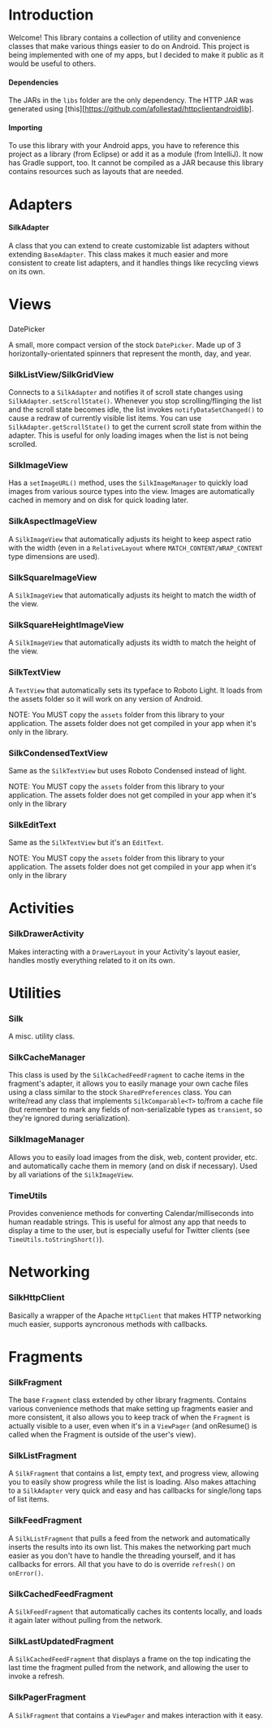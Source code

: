 Introduction
=============
Welcome! This library contains a collection of utility and convenience classes that make various things easier to do on Android.
This project is being implemented with one of my apps, but I decided to make it public as it would be useful to others.

#### Dependencies

The JARs in the `libs` folder are the only dependency. The HTTP JAR was generated using [this][https://github.com/afollestad/httpclientandroidlib].

#### Importing

To use this library with your Android apps, you have to reference this project as a library (from Eclipse) or add it as a module (from IntelliJ). It now has Gradle support, too. It cannot be compiled as a JAR because this library contains resources such as layouts that are needed.

Adapters
=============

#### SilkAdapter

A class that you can extend to create customizable list adapters without extending `BaseAdapter`. This class makes it
much easier and more consistent to create list adapters, and it handles things like recycling views on its own.

Views
=============

### 
DatePicker

A small, more compact version of the stock `DatePicker`. Made up of 3 horizontally-orientated spinners that represent the month,
day, and year.

### SilkListView/SilkGridView

Connects to a `SilkAdapter` and notifies it of scroll state changes using `SilkAdapter.setScrollState()`.
Whenever you stop scrolling/flinging the list and the scroll state becomes idle, the list invokes `notifyDataSetChanged()` to cause a redraw of currently visible list items.
You can use `SilkAdapter.getScrollState()` to get the current scroll state from within the adapter. This is useful for
only loading images when the list is not being scrolled.

### SilkImageView

Has a `setImageURL()` method, uses the `SilkImageManager` to quickly load images from various source types into the view. Images are automatically cached in memory and on disk for quick loading later.

### SilkAspectImageView

A `SilkImageView` that automatically adjusts its height to keep aspect ratio with the width (even in a `RelativeLayout` where `MATCH_CONTENT/WRAP_CONTENT` type dimensions are used).

### SilkSquareImageView

A `SilkImageView` that automatically adjusts its height to match the width of the view.

### SilkSquareHeightImageView

A `SilkImageView` that automatically adjusts its width to match the height of the view.

### SilkTextView

A `TextView` that automatically sets its typeface to Roboto Light. It loads
from the assets folder so it will work on any version of Android.

NOTE: You MUST copy the `assets` folder from this library to your application. The assets folder does not get compiled
in your app when it's only in the library.

### SilkCondensedTextView

Same as the `SilkTextView` but uses Roboto Condensed instead of light.

NOTE: You MUST copy the `assets` folder from this library to your application. The assets folder does not get compiled
in your app when it's only in the library

### SilkEditText

Same as the `SilkTextView` but it's an `EditText`.

NOTE: You MUST copy the `assets` folder from this library to your application. The assets folder does not get compiled
in your app when it's only in the library

Activities
=============

### SilkDrawerActivity

Makes interacting with a `DrawerLayout` in your Activity's layout easier, handles mostly everything related to it on
its own.

Utilities
=============

### Silk

A misc. utility class.

### SilkCacheManager

This class is used by the `SilkCachedFeedFragment` to cache items in the fragment's adapter, it allows you to easily manage your own
cache files using a class similar to the stock `SharedPreferences` class. You can write/read any class that implements `SilkComparable<T>` to/from a cache file (but remember to mark any fields of non-serializable types as `transient`, so they're ignored during serialization).

### SilkImageManager

Allows you to easily load images from the disk, web, content provider, etc. and automatically cache them in memory (and on disk if necessary). Used by all variations of the `SilkImageView`.

### TimeUtils

Provides convenience methods for converting Calendar/milliseconds into human readable strings. This is useful for almost any
app that needs to display a time to the user, but is especially useful for Twitter clients (see `TimeUtils.toStringShort()`).

Networking
=============

### SilkHttpClient

Basically a wrapper of the Apache `HttpClient` that makes HTTP networking much easier, supports ayncronous methods with callbacks.

Fragments
=============

### SilkFragment

The base `Fragment` class extended by other library fragments. Contains various convenience methods that make setting up
fragments easier and more consistent, it also allows you to keep track of when the `Fragment` is actually visible to a user,
even when it's in a `ViewPager` (and onResume() is called when the Fragment is outside of the user's view).

### SilkListFragment

A `SilkFragment` that contains a list, empty text, and progress view, allowing you to easily show progress while the list is loading.
Also makes attaching to a `SilkAdapter` very quick and easy and has callbacks for single/long taps of list items.

### SilkFeedFragment

A `SilkListFragment` that pulls a feed from the network and automatically inserts the results into its own list. This makes
the networking part much easier as you don't have to handle the threading yourself, and it has callbacks for errors. All
that you have to do is override `refresh()` on `onError()`.

### SilkCachedFeedFragment

A `SilkFeedFragment` that automatically caches its contents locally, and loads it again later without pulling from the network.

### SilkLastUpdatedFragment

A `SilkCachedFeedFragment` that displays a frame on the top indicating the last time the fragment pulled from the network,
and allowing the user to invoke a refresh.

### SilkPagerFragment

A `SilkFragment` that contains a `ViewPager` and makes interaction with it easy.
